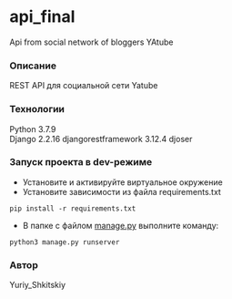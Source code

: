 # api_final

Api from social network of bloggers YAtube

### Описание

REST API для социальной сети Yatube

### Технологии

Python 3.7.9  
Django 2.2.16
djangorestframework 3.12.4
djoser

### Запуск проекта в dev-режиме

-   Установите и активируйте виртуальное окружение
-   Установите зависимости из файла requirements.txt

```
pip install -r requirements.txt

```

-   В папке с файлом  [manage.py](http://manage.py/)  выполните команду:

```
python3 manage.py runserver

```

### Автор

Yuriy_Shkitskiy
